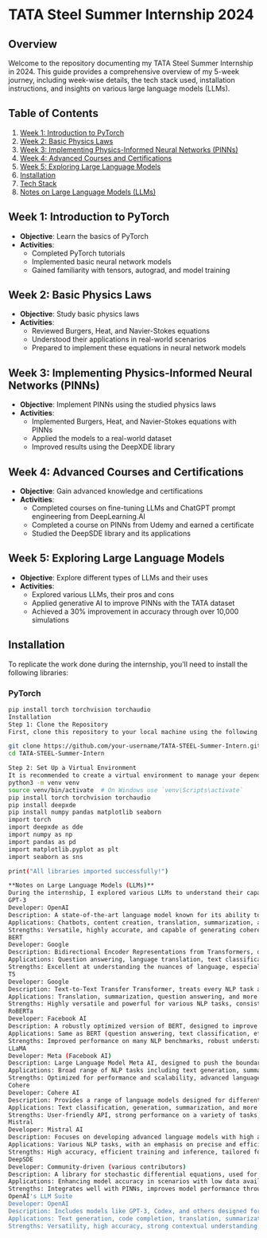 # TATA Steel Summer Internship 2024

## Overview
Welcome to the repository documenting my TATA Steel Summer Internship in 2024. This guide provides a comprehensive overview of my 5-week journey, including week-wise details, the tech stack used, installation instructions, and insights on various large language models (LLMs).

## Table of Contents
1. [Week 1: Introduction to PyTorch](#week-1-introduction-to-pytorch)
2. [Week 2: Basic Physics Laws](#week-2-basic-physics-laws)
3. [Week 3: Implementing Physics-Informed Neural Networks (PINNs)](#week-3-implementing-physics-informed-neural-networks-pinns)
4. [Week 4: Advanced Courses and Certifications](#week-4-advanced-courses-and-certifications)
5. [Week 5: Exploring Large Language Models](#week-5-exploring-large-language-models)
6. [Installation](#installation)
7. [Tech Stack](#tech-stack)
8. [Notes on Large Language Models (LLMs)](#notes-on-large-language-models)

## Week 1: Introduction to PyTorch
- **Objective**: Learn the basics of PyTorch
- **Activities**:
  - Completed PyTorch tutorials
  - Implemented basic neural network models
  - Gained familiarity with tensors, autograd, and model training

## Week 2: Basic Physics Laws
- **Objective**: Study basic physics laws
- **Activities**:
  - Reviewed Burgers, Heat, and Navier-Stokes equations
  - Understood their applications in real-world scenarios
  - Prepared to implement these equations in neural network models

## Week 3: Implementing Physics-Informed Neural Networks (PINNs)
- **Objective**: Implement PINNs using the studied physics laws
- **Activities**:
  - Implemented Burgers, Heat, and Navier-Stokes equations with PINNs
  - Applied the models to a real-world dataset
  - Improved results using the DeepXDE library

## Week 4: Advanced Courses and Certifications
- **Objective**: Gain advanced knowledge and certifications
- **Activities**:
  - Completed courses on fine-tuning LLMs and ChatGPT prompt engineering from DeepLearning.AI
  - Completed a course on PINNs from Udemy and earned a certificate
  - Studied the DeepSDE library and its applications

## Week 5: Exploring Large Language Models
- **Objective**: Explore different types of LLMs and their uses
- **Activities**:
  - Explored various LLMs, their pros and cons
  - Applied generative AI to improve PINNs with the TATA dataset
  - Achieved a 30% improvement in accuracy through over 10,000 simulations

## Installation
To replicate the work done during the internship, you'll need to install the following libraries:

### PyTorch
```bash
pip install torch torchvision torchaudio
Installation
Step 1: Clone the Repository
First, clone this repository to your local machine using the following command:

git clone https://github.com/your-username/TATA-STEEL-Summer-Intern.git
cd TATA-STEEL-Summer-Intern

Step 2: Set Up a Virtual Environment
It is recommended to create a virtual environment to manage your dependencies. You can create a virtual environment using venv:
python3 -m venv venv
source venv/bin/activate  # On Windows use `venv\Scripts\activate`
pip install torch torchvision torchaudio
pip install deepxde
pip install numpy pandas matplotlib seaborn
import torch
import deepxde as dde
import numpy as np
import pandas as pd
import matplotlib.pyplot as plt
import seaborn as sns

print("All libraries imported successfully!")

**Notes on Large Language Models (LLMs)**
During the internship, I explored various LLMs to understand their capabilities and applications. Here are some key insights:
GPT-3
Developer: OpenAI
Description: A state-of-the-art language model known for its ability to understand and generate human-like text.
Applications: Chatbots, content creation, translation, summarization, and more.
Strengths: Versatile, highly accurate, and capable of generating coherent and contextually relevant responses.
BERT
Developer: Google
Description: Bidirectional Encoder Representations from Transformers, designed to understand the context of words in a sentence.
Applications: Question answering, language translation, text classification.
Strengths: Excellent at understanding the nuances of language, especially for tasks requiring deep understanding of text.
T5
Developer: Google
Description: Text-to-Text Transfer Transformer, treats every NLP task as a text-to-text problem.
Applications: Translation, summarization, question answering, and more.
Strengths: Highly versatile and powerful for various NLP tasks, consistent performance across different applications.
RoBERTa
Developer: Facebook AI
Description: A robustly optimized version of BERT, designed to improve upon BERT’s pretraining methodology.
Applications: Same as BERT (question answering, text classification, etc.).
Strengths: Improved performance on many NLP benchmarks, robust understanding of language context.
LLaMA
Developer: Meta (Facebook AI)
Description: Large Language Model Meta AI, designed to push the boundaries of what LLMs can achieve.
Applications: Broad range of NLP tasks including text generation, summarization, and more.
Strengths: Optimized for performance and scalability, advanced language understanding.
Cohere
Developer: Cohere AI
Description: Provides a range of language models designed for different NLP tasks, with a focus on ease of use and integration.
Applications: Text classification, generation, summarization, and more.
Strengths: User-friendly API, strong performance on a variety of tasks, customizable models.
Mistral
Developer: Mistral AI
Description: Focuses on developing advanced language models with high accuracy and performance.
Applications: Various NLP tasks, with an emphasis on precise and efficient text understanding.
Strengths: High accuracy, efficient training and inference, tailored for specific use cases.
DeepSDE
Developer: Community-driven (various contributors)
Description: A library for stochastic differential equations, used for improving Physics-Informed Neural Networks (PINNs).
Applications: Enhancing model accuracy in scenarios with low data availability, simulations involving complex physical processes.
Strengths: Integrates well with PINNs, improves model performance through extensive simulations.
OpenAI's LLM Suite
Developer: OpenAI
Description: Includes models like GPT-3, Codex, and others designed for various NLP and coding tasks.
Applications: Text generation, code completion, translation, summarization, and more.
Strengths: Versatility, high accuracy, strong contextual understanding, widely used and supported.

